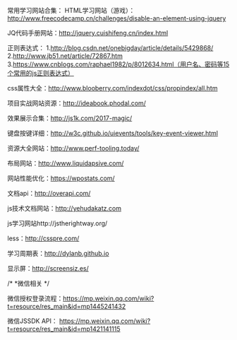 常用学习网站合集：
HTML学习网站（游戏）：http://www.freecodecamp.cn/challenges/disable-an-element-using-jquery

JQ代码手册网站：http://jquery.cuishifeng.cn/index.html

正则表达式：
  1.http://blog.csdn.net/onebigday/article/details/5429868/
  2.http://www.jb51.net/article/72867.htm
  3.https://www.cnblogs.com/raphael1982/p/8012634.html（用户名、密码等15个常用的js正则表达式）
  
css属性大全：http://www.blooberry.com/indexdot/css/propindex/all.htm

项目实战网站资源：http://ideabook.phodal.com/

效果展示合集：http://js1k.com/2017-magic/

键盘按键详细：http://w3c.github.io/uievents/tools/key-event-viewer.html

资源大全网站：http://www.perf-tooling.today/

布局网站：http://www.liquidapsive.com/

网站性能优化：https://wpostats.com/

文档api：http://overapi.com/

js技术文档网站：http://yehudakatz.com

js学习网站http://jstherightway.org/

less：http://csspre.com/

学习周期表：http://dylanb.github.io

显示屏：http://screensiz.es/


/*
	*微信相关 
*/

微信授权登录流程：https://mp.weixin.qq.com/wiki?t=resource/res_main&id=mp1445241432

微信JSSDK API： https://mp.weixin.qq.com/wiki?t=resource/res_main&id=mp1421141115

